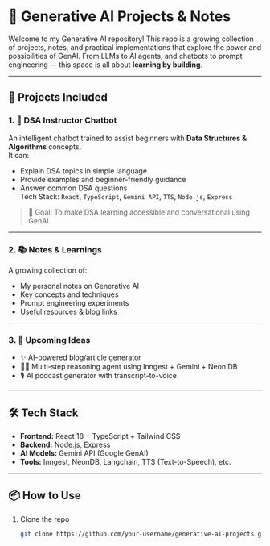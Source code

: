 # 🧠 Generative AI Projects & Notes

Welcome to my Generative AI repository! This repo is a growing collection of projects, notes, and practical implementations that explore the power and possibilities of GenAI. From LLMs to AI agents, and chatbots to prompt engineering — this space is all about **learning by building**.

---

## 🚀 Projects Included

### 1. 🤖 DSA Instructor Chatbot
An intelligent chatbot trained to assist beginners with **Data Structures & Algorithms** concepts.  
It can:
- Explain DSA topics in simple language
- Provide examples and beginner-friendly guidance
- Answer common DSA questions  
Tech Stack: `React`, `TypeScript`, `Gemini API`, `TTS`, `Node.js`, `Express`

> 🎯 Goal: To make DSA learning accessible and conversational using GenAI.

---

### 2. 📚 Notes & Learnings
A growing collection of:
- My personal notes on Generative AI
- Key concepts and techniques
- Prompt engineering experiments
- Useful resources & blog links

---

### 3. 🧪 Upcoming Ideas
- ✨ AI-powered blog/article generator  
- 🧞‍♂️ Multi-step reasoning agent using Inngest + Gemini + Neon DB  
- 🎙️ AI podcast generator with transcript-to-voice

---

## 🛠️ Tech Stack

- **Frontend:** React 18 + TypeScript + Tailwind CSS  
- **Backend:** Node.js, Express  
- **AI Models:** Gemini API (Google GenAI)  
- **Tools:** Inngest, NeonDB, Langchain, TTS (Text-to-Speech), etc.

---

## 📦 How to Use

1. Clone the repo  
   ```bash
   git clone https://github.com/your-username/generative-ai-projects.git
